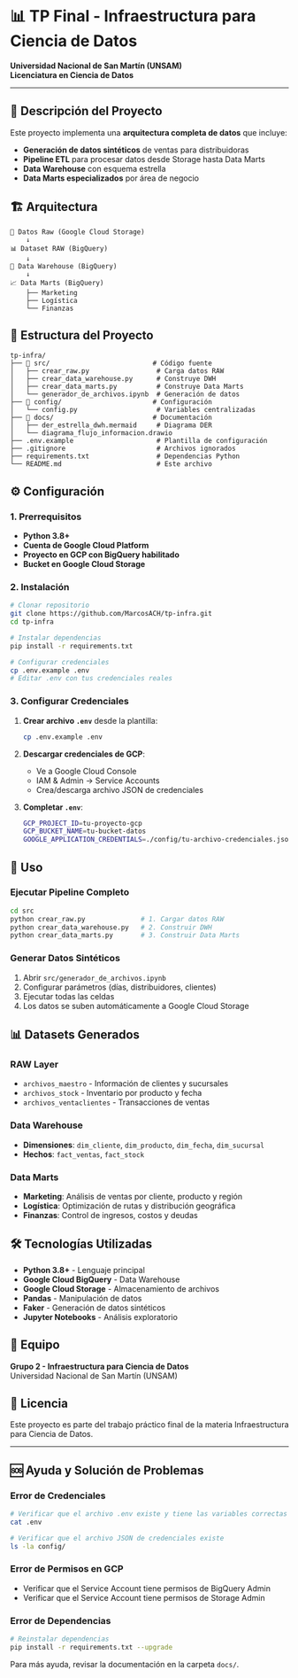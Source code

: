 # 📊 TP Final - Infraestructura para Ciencia de Datos

**Universidad Nacional de San Martín (UNSAM)**  
**Licenciatura en Ciencia de Datos**

---

## 🎯 Descripción del Proyecto

Este proyecto implementa una **arquitectura completa de datos** que incluye:

- **Generación de datos sintéticos** de ventas para distribuidoras
- **Pipeline ETL** para procesar datos desde Storage hasta Data Marts
- **Data Warehouse** con esquema estrella
- **Data Marts especializados** por área de negocio

## 🏗️ Arquitectura

```
📁 Datos Raw (Google Cloud Storage)
    ↓
📊 Dataset RAW (BigQuery)
    ↓
🏢 Data Warehouse (BigQuery)
    ↓
📈 Data Marts (BigQuery)
    ├── Marketing
    ├── Logística  
    └── Finanzas
```

## 📂 Estructura del Proyecto

```
tp-infra/
├── 📁 src/                          # Código fuente
│   ├── crear_raw.py                 # Carga datos RAW
│   ├── crear_data_warehouse.py      # Construye DWH
│   ├── crear_data_marts.py          # Construye Data Marts
│   └── generador_de_archivos.ipynb  # Generación de datos
├── 📁 config/                       # Configuración
│   └── config.py                    # Variables centralizadas
├── 📁 docs/                         # Documentación
│   ├── der_estrella_dwh.mermaid     # Diagrama DER
│   └── diagrama_flujo_informacion.drawio
├── .env.example                     # Plantilla de configuración
├── .gitignore                       # Archivos ignorados
├── requirements.txt                 # Dependencias Python
└── README.md                        # Este archivo
```

## ⚙️ Configuración

### 1. Prerrequisitos

- **Python 3.8+**
- **Cuenta de Google Cloud Platform**
- **Proyecto en GCP con BigQuery habilitado**
- **Bucket en Google Cloud Storage**

### 2. Instalación

```bash
# Clonar repositorio
git clone https://github.com/MarcosACH/tp-infra.git
cd tp-infra

# Instalar dependencias
pip install -r requirements.txt

# Configurar credenciales
cp .env.example .env
# Editar .env con tus credenciales reales
```

### 3. Configurar Credenciales

1. **Crear archivo `.env`** desde la plantilla:

   ```bash
   cp .env.example .env
   ```

2. **Descargar credenciales de GCP**:
   - Ve a Google Cloud Console
   - IAM & Admin → Service Accounts
   - Crea/descarga archivo JSON de credenciales

3. **Completar `.env`**:

   ```bash
   GCP_PROJECT_ID=tu-proyecto-gcp
   GCP_BUCKET_NAME=tu-bucket-datos
   GOOGLE_APPLICATION_CREDENTIALS=./config/tu-archivo-credenciales.json
   ```

## 🚀 Uso

### Ejecutar Pipeline Completo

```bash
cd src
python crear_raw.py              # 1. Cargar datos RAW
python crear_data_warehouse.py   # 2. Construir DWH  
python crear_data_marts.py       # 3. Construir Data Marts
```

### Generar Datos Sintéticos

1. Abrir `src/generador_de_archivos.ipynb`
2. Configurar parámetros (días, distribuidores, clientes)
3. Ejecutar todas las celdas
4. Los datos se suben automáticamente a Google Cloud Storage

## 📊 Datasets Generados

### RAW Layer

- `archivos_maestro` - Información de clientes y sucursales
- `archivos_stock` - Inventario por producto y fecha  
- `archivos_ventaclientes` - Transacciones de ventas

### Data Warehouse

- **Dimensiones**: `dim_cliente`, `dim_producto`, `dim_fecha`, `dim_sucursal`
- **Hechos**: `fact_ventas`, `fact_stock`

### Data Marts

- **Marketing**: Análisis de ventas por cliente, producto y región
- **Logística**: Optimización de rutas y distribución geográfica
- **Finanzas**: Control de ingresos, costos y deudas

## 🛠️ Tecnologías Utilizadas

- **Python 3.8+** - Lenguaje principal
- **Google Cloud BigQuery** - Data Warehouse
- **Google Cloud Storage** - Almacenamiento de archivos
- **Pandas** - Manipulación de datos
- **Faker** - Generación de datos sintéticos
- **Jupyter Notebooks** - Análisis exploratorio

## 👥 Equipo

**Grupo 2 - Infraestructura para Ciencia de Datos**  
Universidad Nacional de San Martín (UNSAM)

## 📝 Licencia

Este proyecto es parte del trabajo práctico final de la materia Infraestructura para Ciencia de Datos.

---

## 🆘 Ayuda y Solución de Problemas

### Error de Credenciales

```bash
# Verificar que el archivo .env existe y tiene las variables correctas
cat .env

# Verificar que el archivo JSON de credenciales existe
ls -la config/
```

### Error de Permisos en GCP

- Verificar que el Service Account tiene permisos de BigQuery Admin
- Verificar que el Service Account tiene permisos de Storage Admin

### Error de Dependencias

```bash
# Reinstalar dependencias
pip install -r requirements.txt --upgrade
```

Para más ayuda, revisar la documentación en la carpeta `docs/`.
